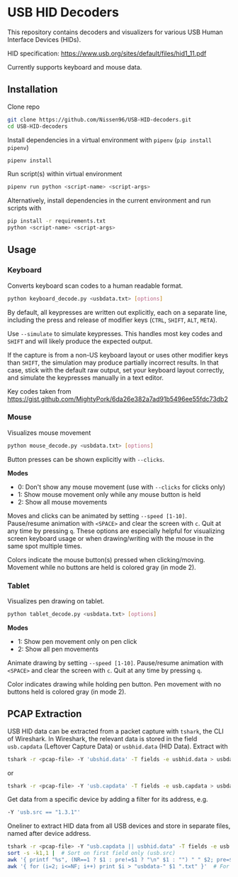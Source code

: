 # USB HID Decoders

This repository contains decoders and visualizers for various USB Human Interface Devices (HIDs).

HID specification: https://www.usb.org/sites/default/files/hid1_11.pdf

Currently supports keyboard and mouse data.


## Installation

Clone repo
```bash
git clone https://github.com/Nissen96/USB-HID-decoders.git
cd USB-HID-decoders
```

Install dependencies in a virtual environment with `pipenv` (`pip install pipenv`)
```bash
pipenv install
```

Run script(s) within virtual environment
```bash
pipenv run python <script-name> <script-args>
```

Alternatively, install dependencies in the current environment and run scripts with
```bash
pip install -r requirements.txt
python <script-name> <script-args>
```


## Usage

### Keyboard

Converts keyboard scan codes to a human readable format.
```bash
python keyboard_decode.py <usbdata.txt> [options]
```

By default, all keypresses are written out explicitly, each on a separate line, including the press and release of modifier keys (`CTRL`, `SHIFT`, `ALT`,  `META`).

Use `--simulate` to simulate keypresses. This handles most key codes and `SHIFT` and will likely produce the expected output.

If the capture is from a non-US keyboard layout or uses other modifier keys than `SHIFT`, the simulation may produce partially incorrect results.
In that case, stick with the default raw output, set your keyboard layout correctly, and simulate the keypresses manually in a text editor.

Key codes taken from https://gist.github.com/MightyPork/6da26e382a7ad91b5496ee55fdc73db2

### Mouse

Visualizes mouse movement
```bash
python mouse_decode.py <usbdata.txt> [options]
```

Button presses can be shown explicitly with `--clicks`.

**Modes**

- 0: Don't show any mouse movement (use with `--clicks` for clicks only)
- 1: Show mouse movement only while any mouse button is held
- 2: Show all mouse movements

Moves and clicks can be animated by setting `--speed [1-10]`. Pause/resume animation with `<SPACE>` and clear the screen with `c`. Quit at any time by pressing `q`. These options are especially helpful for visualizing screen keyboard usage or when drawing/writing with the mouse in the same spot multiple times.

Colors indicate the mouse button(s) pressed when clicking/moving. Movement while no buttons are held is colored gray (in mode 2).


### Tablet

Visualizes pen drawing on tablet.
```bash
python tablet_decode.py <usbdata.txt> [options]
```

**Modes**

- 1: Show pen movement only on pen click
- 2: Show all pen movements

Animate drawing by setting `--speed [1-10]`. Pause/resume animation with `<SPACE>` and clear the screen with `c`. Quit at any time by pressing `q`.

Color indicates drawing while holding pen button. Pen movement with no buttons held is colored gray (in mode 2).

## PCAP Extraction

USB HID data can be extracted from a packet capture with `tshark`, the CLI of Wireshark. In Wireshark, the relevant data is stored in the field `usb.capdata` (Leftover Capture Data) or `usbhid.data` (HID Data). Extract with
```bash
tshark -r <pcap-file> -Y 'ubshid.data' -T fields -e usbhid.data > usbdata.txt
```
or
```bash
tshark -r <pcap-file> -Y 'usb.capdata' -T fields -e usb.capdata > usbdata.txt
```

Get data from a specific device by adding a filter for its address, e.g.
```bash
-Y 'usb.src == "1.3.1"'
```

Oneliner to extract HID data from all USB devices and store in separate files, named after device address.

```bash
tshark -r <pcap-file> -Y "usb.capdata || usbhid.data" -T fields -e usb.src -e usb.capdata -e usbhid.data |  # Extract usb.src, usb.capdata, and usbhid.data from all packets with HID data
sort -s -k1,1 |  # Sort on first field only (usb.src)
awk '{ printf "%s", (NR==1 ? $1 : pre!=$1 ? "\n" $1 : "") " " $2; pre=$1 }' |  # Group data by usb.src
awk '{ for (i=2; i<=NF; i++) print $i > "usbdata-" $1 ".txt" }'  # For each group, store data in usbdata-<usb.src>.txt
```
